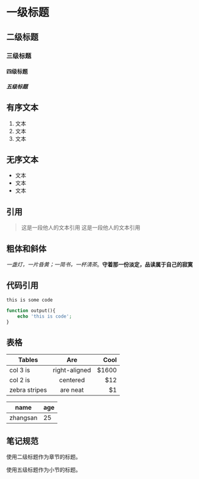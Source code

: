 # 一级标题
## 二级标题
### 三级标题
#### 四级标题
##### 五级标题

## 有序文本
1. 文本
2. 文本
3. 文本

## 无序文本
- 文本
- 文本
- 文本

## 引用
> 这是一段他人的文本引用
> 这是一段他人的文本引用

## 粗体和斜体
*一盏灯，一片昏黄；一简书，一杯清茶*。**守着那一份淡定，品读属于自己的寂寞**

## 代码引用
`this is some code`

```php
function output(){
	echo 'this is code';
}
```

## 表格
| Tables        | Are           | Cool  |
| ------------- |:-------------:| -----:|
| col 3 is      | right-aligned | $1600 |
| col 2 is      | centered      |   $12 |
| zebra stripes | are neat      |    $1 |

name | age
-----|----
zhangsan|25

## 笔记规范
使用二级标题作为章节的标题。

使用五级标题作为小节的标题。